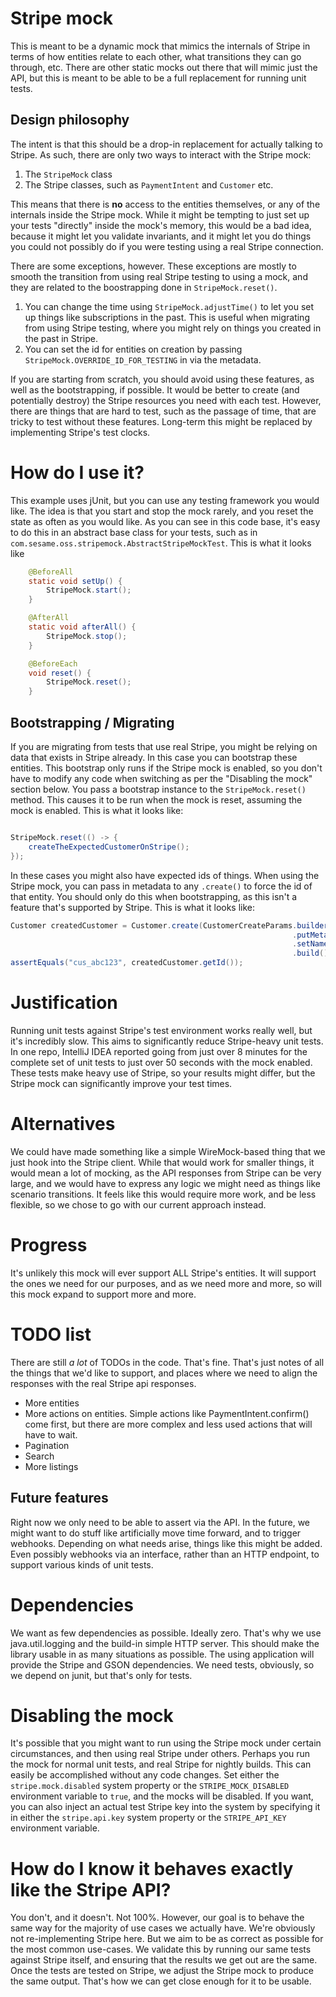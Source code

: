# Stripe mock

This is meant to be a dynamic mock that mimics the internals of Stripe in terms of how entities relate to each other, what transitions they can go through,
etc. There are other static mocks out there that will mimic just the API, but this is meant to be able to be a full replacement for running unit tests.

## Design philosophy
The intent is that this should be a drop-in replacement for actually talking to Stripe. As such, there are only two ways to interact with the Stripe mock:
1. The `StripeMock` class
2. The Stripe classes, such as `PaymentIntent` and `Customer` etc.

This means that there is **no** access to the entities themselves, or any of the internals inside the Stripe mock. While it might be tempting to just set up 
your tests "directly" inside the mock's memory, this would be a bad idea, because it might let you validate invariants, and it might let you do things you 
could not possibly do if you were testing using a real Stripe connection. 

There are some exceptions, however. These exceptions are mostly to smooth the transition from using real Stripe testing to using a mock, and they are related
to the boostrapping done in `StripeMock.reset()`. 
1. You can change the time using `StripeMock.adjustTime()` to let you set up things like subscriptions in the past. This is useful when migrating from using 
   Stripe testing, where you might rely on things you created in the past in Stripe.
2. You can set the id for entities on creation by passing `StripeMock.OVERRIDE_ID_FOR_TESTING` in via the metadata.

If you are starting from scratch, you should avoid using these features, as well as the bootstrapping, if possible. It would be better to create (and 
potentially destroy) the Stripe resources you need with each test. However, there are things that are hard to test, such as the passage of time, that are
tricky to test without these features. Long-term this might be replaced by implementing Stripe's test clocks.

# How do I use it?
This example uses jUnit, but you can use any testing framework you would like. The idea is that you start and stop the mock rarely, and you reset the state
as often as you would like. As you can see in this code base, it's easy to do this in an abstract base class for your tests, such as in 
`com.sesame.oss.stripemock.AbstractStripeMockTest`. This is what it looks like
```java
    @BeforeAll
    static void setUp() {
        StripeMock.start();
    }

    @AfterAll
    static void afterAll() {
        StripeMock.stop();
    }

    @BeforeEach
    void reset() {
        StripeMock.reset();
    }
```

## Bootstrapping / Migrating
If you are migrating from tests that use real Stripe, you might be relying on data that exists in Stripe already. In this case you can bootstrap these entities.
This bootstrap only runs if the Stripe mock is enabled, so you don't have to modify any code when switching as per the "Disabling the mock" section below.
You pass a bootstrap instance to the `StripeMock.reset()` method. This causes it to be run when the mock is reset, assuming the mock is enabled.
This is what it looks like:
```java

StripeMock.reset(() -> {
    createTheExpectedCustomerOnStripe();
});
```

In these cases you might also have expected ids of things. When using the Stripe mock, you can pass in metadata to any `.create()` to force the id of that
entity. You should only do this when bootstrapping, as this isn't a feature that's supported by Stripe.
This is what it looks like:
```java
Customer createdCustomer = Customer.create(CustomerCreateParams.builder()
                                                               .putMetadata(StripeMock.OVERRIDE_ID_FOR_TESTING, "cus_abc123")
                                                               .setName("Mike Smith")
                                                               .build());
assertEquals("cus_abc123", createdCustomer.getId());

```

# Justification

Running unit tests against Stripe's test environment works really well, but it's incredibly slow. This aims to significantly reduce Stripe-heavy unit tests.
In one repo, IntelliJ IDEA reported going from just over 8 minutes for the complete set of unit tests to just over 50 seconds with the mock enabled. These
tests make heavy use of Stripe, so your results might differ, but the Stripe mock can significantly improve your test times.

# Alternatives

We could have made something like a simple WireMock-based thing that we just hook into the Stripe client. While that would work for smaller things, it would
mean a lot of mocking, as the API responses from Stripe can be very large, and we would have to express any logic we might need as things like scenario
transitions. It feels like this would require more work, and be less flexible, so we chose to go with our current approach instead.

# Progress

It's unlikely this mock will ever support ALL Stripe's entities. It will support the ones we need for our purposes, and as we need more and more, so will
this mock expand to support more and more.

# TODO list
There are still *a lot* of TODOs in the code. That's fine. That's just notes of all the things that we'd like to support, and places where we need to align
the responses with the real Stripe api responses.

* More entities
* More actions on entities. Simple actions like PaymentIntent.confirm() come first, but there are more complex and less used actions that will have to wait.
* Pagination
* Search
* More listings

## Future features

Right now we only need to be able to assert via the API. In the future, we might want to do stuff like artificially move time forward, and to trigger webhooks.
Depending on what needs arise, things like this might be added. Even possibly webhooks via an interface, rather than an HTTP endpoint, to support various
kinds of unit tests.

# Dependencies

We want as few dependencies as possible. Ideally zero. That's why we use java.util.logging and the build-in simple HTTP server. This should make the library
usable in as many situations as possible. The using application will provide the Stripe and GSON dependencies. We need tests, obviously, so we depend on
junit, but that's only for tests.

# Disabling the mock

It's possible that you might want to run using the Stripe mock under certain circumstances, and then using real Stripe under others. Perhaps you run the mock
for normal unit tests, and real Stripe for nightly builds. This can easily be accomplished without any code changes. Set either the `stripe.mock.disabled`
system property or the `STRIPE_MOCK_DISABLED` environment variable to `true`, and the mocks will be disabled. If you want, you can also inject an actual test
Stripe key into the system by specifying it in either the `stripe.api.key` system property or the `STRIPE_API_KEY` environment variable.

# How do I know it behaves exactly like the Stripe API?
You don't, and it doesn't. Not 100%. However, our goal is to behave the same way for the majority of use cases we actually have. We're obviously not 
re-implementing Stripe here. But we aim to be as correct as possible for the most common use-cases. We validate this by running our same tests against
Stripe itself, and ensuring that the results we get out are the same. Once the tests are tested on Stripe, we adjust the Stripe mock to produce the same
output. That's how we can get close enough for it to be usable.
